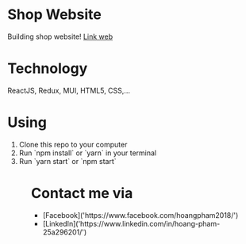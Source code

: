 # Shop Website

Building shop website!
[Link web](https://shop-mini.vercel.app/products)

# Technology

ReactJS, Redux, MUI, HTML5, CSS,...

# Using

<ol>
<li>
    Clone this repo to your computer
</li>
<li>
    Run `npm install` or `yarn` in your terminal
</li>
<li>
    Run `yarn start` or `npm start`
</li>
<ol>

# Contact me via

<ul>
<li>
[Facebook]('https://www.facebook.com/hoangpham2018/')
</li>
<li>
[LinkedIn]('https://www.linkedin.com/in/hoang-pham-25a296201/')
</li>
</ul>
